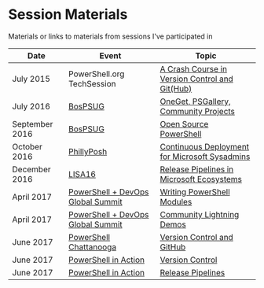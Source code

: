# Session Materials

Materials or links to materials from sessions I've participated in

| Date | Event | Topic |
|---|---|---|
| July 2015 | PowerShell.org TechSession | [A Crash Course in Version Control and Git(Hub)](https://github.com/RamblingCookieMonster/Git-Presentation) |
| July 2016 | [BosPSUG](https://www.meetup.com/Boston-PowerShell-User-Group/) | [OneGet, PSGallery, Community Projects](https://github.com/BosPSUG/PresentationMaterials/tree/master/July%202016%20-%20OneGet%2C%20PSGallery%2C%20Community%20Projects) |
| September 2016 | [BosPSUG](https://www.meetup.com/Boston-PowerShell-User-Group/) | [Open Source PowerShell](https://github.com/BosPSUG/PresentationMaterials/tree/master/September%202016%20-%20Open%20Source%20PowerShell) |
| October 2016 | [PhillyPosh](http://phillyposh.org/) | [Continuous Deployment for Microsoft Sysadmins](/PhillyPosh-October/) |
| December 2016 | [LISA16](https://www.usenix.org/conference/lisa16) | [Release Pipelines in Microsoft Ecosystems](https://www.usenix.org/conference/lisa16/conference-program/presentation/frame) |
| April 2017 | [PowerShell + DevOps Global Summit](https://eventloom.com/event/home/summit2017) | [Writing PowerShell Modules](https://github.com/RamblingCookieMonster/WritingModules) |
| April 2017 | [PowerShell + DevOps Global Summit](https://eventloom.com/event/home/summit2017) | [Community Lightning Demos](https://github.com/devops-collective-inc/summit-materials#community-lightning-demos) |
| June 2017 | [PowerShell Chattanooga](https://www.meetup.com/PowerShell_Chattanooga/events/239845484/) | [Version Control and GitHub](/Chattanooga-June/) |
| June 2017 | [PowerShell in Action](https://github.com/dstolts/PSinAction) | [Version Control](https://github.com/dstolts/PSinAction/tree/master/Version-Control) |
| June 2017 | [PowerShell in Action](https://github.com/dstolts/PSinAction) | [Release Pipelines](https://github.com/dstolts/PSinAction/tree/master/Release-Pipelines) |
